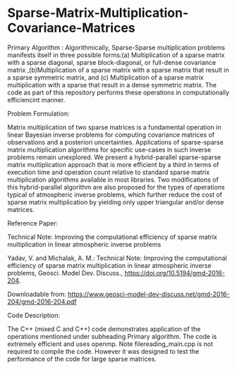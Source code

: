 # Sparse-Matrix-Multiplication-Covariance-Matrices

Primary Algorithm : Algorithmically, Sparse-Sparse multiplication problems manifests itself in three possible forms:(a) Multiplication of a sparse matrix with a sparse diagonal, sparse block-diagonal, or full-dense covariance matrix ,(b)Multiplication of a sparse matrix with a sparse matrix that result in a sparse symmetric matrix, and (c) Multiplication of a sparse matrix multiplication with a sparse that result in a dense symmetric matrix. The code as part of this repository performs these operations in computationally efficiencint manner.

Problem Formulation:

Matrix multiplication of two sparse matrices is a fundamental operation in linear Bayesian inverse problems for computing covariance matrices of observations and a posteriori uncertainties. Applications of sparse-sparse matrix multiplication algorithms for specific use-cases in such inverse problems remain unexplored. We present a hybrid-parallel sparse-sparse matrix multiplication approach that is more efficient by a third in terms of execution time and operation count relative to standard sparse matrix multiplication algorithms available in most libraries. Two modifications of this hybrid-parallel algorithm are also proposed for the types of operations typical of atmospheric inverse problems, which further reduce the cost of sparse matrix multiplication by yielding only upper triangular and/or dense matrices.

Reference Paper:

Technical Note: Improving the computational efficiency of sparse matrix multiplication in linear atmospheric inverse problems 

Yadav, V. and Michalak, A. M.: Technical Note: Improving the computational efficiency of sparse matrix multiplication in linear atmospheric inverse problems, Geosci. Model Dev. Discuss., https://doi.org/10.5194/gmd-2016-204.

Downloadable from: https://www.geosci-model-dev-discuss.net/gmd-2016-204/gmd-2016-204.pdf

Code Description:

The C++ (mixed C and C++) code demonstrates application of the operations mentioned under subheading Primary algorithm. The code is extremely efficient and uses openmp. Note filereading_main.cpp is not required to compile the code. However it was designed to test the performance of the code for large sparse matrices.
